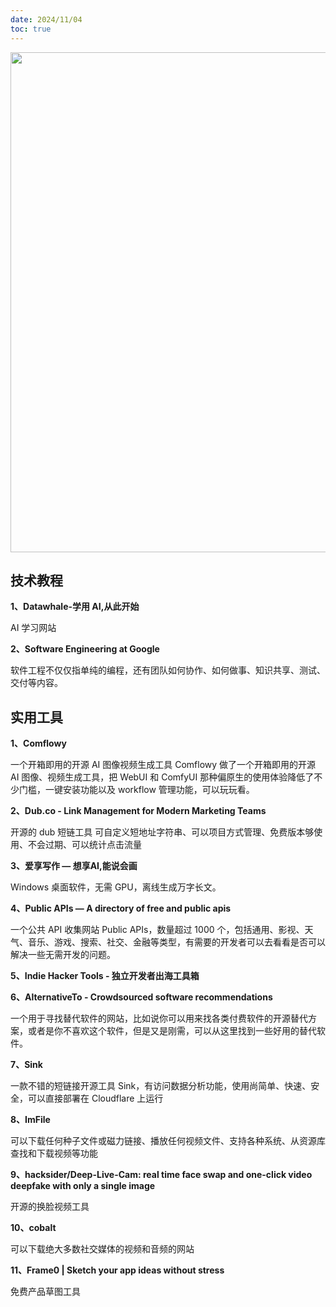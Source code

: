 ```yaml
---
date: 2024/11/04
toc: true
---
```


<img src="https://frame0.app/og.jpg" width="800" />

## 技术教程
**1、Datawhale-学用 AI,从此开始**

 AI 学习网站



**2、Software Engineering at Google**

软件工程不仅仅指单纯的编程，还有团队如何协作、如何做事、知识共享、测试、交付等内容。



## 实用工具
**1、Comflowy**

一个开箱即用的开源 AI 图像视频生成工具 
Comflowy 做了一个开箱即用的开源 AI 图像、视频生成工具，把 WebUI 和 ComfyUI 那种偏原生的使用体验降低了不少门槛，一键安装功能以及 workflow 管理功能，可以玩玩看。



**2、Dub.co - Link Management for Modern Marketing Teams**

开源的 dub 短链工具
可自定义短地址字符串、可以项目方式管理、免费版本够使用、不会过期、可以统计点击流量



**3、爱享写作 — 想享AI,能说会画**

Windows 桌面软件，无需 GPU，离线生成万字长文。



**4、Public APIs — A directory of free and public apis**

一个公共 API 收集网站 Public APIs，数量超过 1000 个，包括通用、影视、天气、音乐、游戏、搜索、社交、金融等类型，有需要的开发者可以去看看是否可以解决一些无需开发的问题。



**5、Indie Hacker Tools - 独立开发者出海工具箱**





**6、AlternativeTo - Crowdsourced software recommendations**

一个用于寻找替代软件的网站，比如说你可以用来找各类付费软件的开源替代方案，或者是你不喜欢这个软件，但是又是刚需，可以从这里找到一些好用的替代软件。



**7、Sink**

一款不错的短链接开源工具 Sink，有访问数据分析功能，使用尚简单、快速、安全，可以直接部署在 Cloudflare 上运行



**8、ImFile**

可以下载任何种子文件或磁力链接、播放任何视频文件、支持各种系统、从资源库查找和下载视频等功能



**9、hacksider/Deep-Live-Cam: real time face swap and one-click video deepfake with only a single image**

开源的换脸视频工具



**10、cobalt**

可以下载绝大多数社交媒体的视频和音频的网站



**11、Frame0 | Sketch your app ideas without stress**

免费产品草图工具



